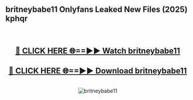 <h2>britneybabe11 Onlyfans Leaked New Files (2025) kphqr</h2>
<br>
<div align="center">
<h2><a href="https://mediafiles.top/britneybabe11&ref=git" rel="nofollow">🔴 CLICK HERE 🌐==►► Watch britneybabe11</a></h2>
<h2><a href="https://mediafiles.top/britneybabe11&ref=git" rel="nofollow">🔴 CLICK HERE 🌐==►► Download britneybabe11</a></h2>
<br>
<a href="https://mediafiles.top/britneybabe11&ref=git" rel="nofollow" data-target="animated-image.originalLink"><img src="https://i.ibb.co.com/xMMVF88/686577567.gif" alt="britneybabe11" style="max-width: 100%; display: inline-block;" data-target="animated-image.originalImage"></a>
</div>
<br>
<br>